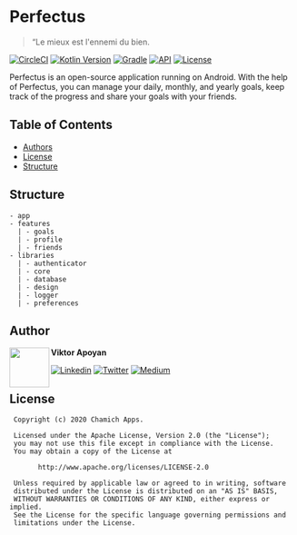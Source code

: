 # Perfectus

> “Le mieux est l'ennemi du bien.

[![CircleCI](https://circleci.com/gh/ChamichApps/Perfectus/tree/develop.svg?style=shield)](https://circleci.com/gh/ChamichApps/Perfectus/tree/develop)
[![Kotlin Version](https://img.shields.io/badge/kotlin-1.4.10-blue.svg)](http://kotlinlang.org/)
[![Gradle](https://img.shields.io/badge/gradle-6.6.1-blue.svg)](https://lv.binarybabel.org/catalog/gradle/latest)
[![API](https://img.shields.io/badge/API-21%2B-blue.svg?style=flat)](https://android-arsenal.com/api?level=21)
[![License](https://img.shields.io/badge/License-Apache%202.0-lightgrey.svg)](http://www.apache.org/licenses/LICENSE-2.0)

Perfectus is an open-source application running on Android. With the help of Perfectus, you can manage your daily, monthly, and yearly goals, keep track of the progress and share your goals with your friends.

## Table of Contents

-   [Authors](https://github.com/ChamichApps/Perfectus#authors)
-   [License](https://github.com/ChamichApps/Perfectus#license)
-   [Structure](https://github.com/ChamichApps/Perfectus#structure)

## Structure

```
- app
- features
  | - goals
  | - profile
  | - friends
- libraries
  | - authenticator
  | - core
  | - database
  | - design
  | - logger
  | - preferences
```

## Author

<a href="https://twitter.com/MValceleanu" target="_blank">
  <img src="https://media-exp1.licdn.com/dms/image/C4D03AQG1bcSjvx4v9g/profile-displayphoto-shrink_200_200/0?e=1608768000&v=beta&t=fIidjjlBbmqmaWB6YXKr4Rxa-r9FqZX5UhUvYkgEiYw" width="70" align="left">
</a>

**Viktor Apoyan**

[![Linkedin](https://img.shields.io/badge/-linkedin-grey?logo=linkedin)](https://www.linkedin.com/in/victorapoyan/)
[![Twitter](https://img.shields.io/badge/-twitter-grey?logo=twitter)](https://twitter.com/ApoyanViktor)
[![Medium](https://img.shields.io/badge/-medium-grey?logo=medium)](https://medium.com/@vapoyan)

## License

```license
 Copyright (c) 2020 Chamich Apps.
 
 Licensed under the Apache License, Version 2.0 (the "License");
 you may not use this file except in compliance with the License.
 You may obtain a copy of the License at
 
       http://www.apache.org/licenses/LICENSE-2.0
 
 Unless required by applicable law or agreed to in writing, software
 distributed under the License is distributed on an "AS IS" BASIS,
 WITHOUT WARRANTIES OR CONDITIONS OF ANY KIND, either express or implied.
 See the License for the specific language governing permissions and
 limitations under the License.
```
